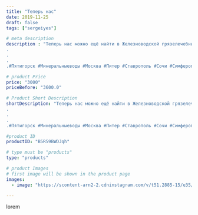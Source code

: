```yaml
---
title: "Теперь нас"
date: 2019-11-25
draft: false
tags: ["sergeiyes"]

# meta description
description : "Теперь нас можно ещё найти в Железноводской грязелечебница!
.
.
.
.#Пятигорск #Минеральныеводы #Москва #Питер #Ставрополь #Сочи #Симферополь #Севастополь #УФО #"

# product Price
price: "3000"
priceBefore: "3600.0"

# Product Short Description
shortDescription: "Теперь нас можно ещё найти в Железноводской грязелечебница!
.
.
.
.#Пятигорск #Минеральныеводы #Москва #Питер #Ставрополь #Сочи #Симферополь #Севастополь #УФО #Анапа #Краснодар #Екатеринбург #Челябинск #Ессентуки #Железноводск #Кисловодск #бизнес #Ростовнадону #gruppazahvata #крым #sergeystar  #Волгоград"

#product ID
productID: "B5R59BWDJqh"

# type must be "products"
type: "products"

# product Images
# first image will be shown in the product page
images:
  - image: "https://scontent-arn2-2.cdninstagram.com/v/t51.2885-15/e35/74930251_183302489493149_7726883691783239479_n.jpg?se=7&tp=1&_nc_ht=scontent-arn2-2.cdninstagram.com&_nc_cat=105&_nc_ohc=3j063IhsPP0AX9D3Z19&ccb=7-4&oh=86b796ab8b938e016597639ed67f50b7&oe=6083E95D&_nc_sid=86f79a&ig_cache_key=MjE4NDc4MjE3NjIzNDI4MTYzMw%3D%3D.2-ccb7-4"

---
```

lorem
